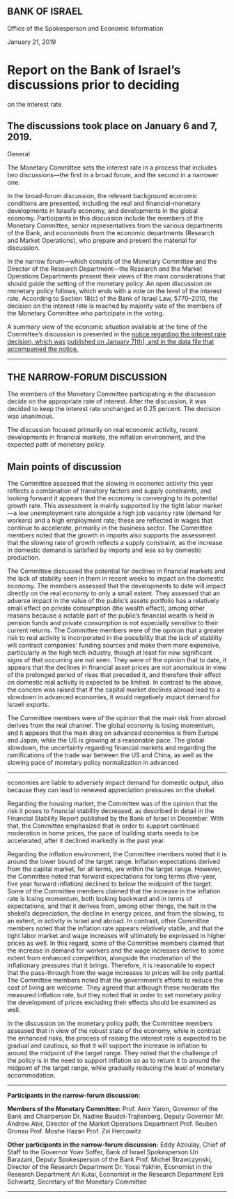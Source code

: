 ## BANK OF ISRAEL

Office of the Spokesperson and Economic Information

January 21, 2019

# Report on the Bank of Israel’s discussions prior to deciding
 on the interest rate

## The discussions took place on January 6 and 7, 2019.

 General

The Monetary Committee sets the interest rate in a process that includes two
discussions––the first in a broad forum, and the second in a narrower one.

In the broad-forum discussion, the relevant background economic conditions are
presented, including the real and financial-monetary developments in Israel’s
economy, and developments in the global economy. Participants in this discussion
include the members of the Monetary Committee, senior representatives from the
various departments of the Bank, and economists from the economic departments
(Research and Market Operations), who prepare and present the material for
discussion.

In the narrow forum—which consists of the Monetary Committee and the Director of
the Research Department—the Research and the Market Operations Departments
present their views of the main considerations that should guide the setting of the
monetary policy. An open discussion on monetary policy follows, which ends with a
vote on the level of the interest rate. According to Section 18(c) of the Bank of Israel
Law, 5770–2010, the decision on the interest rate is reached by majority vote of the
members of the Monetary Committee who participate in the voting.

A summary view of the economic situation available at the time of the Committee’s
discussion is presented in the [notice regarding the interest rate decision, which was](https://www.boi.org.il/en/NewsAndPublications/PressReleases/Pages/07-1-2019InterestRate.aspx)
[published on January 7[th], and in the data file that accompanied the notice.](https://www.boi.org.il/en/NewsAndPublications/PressReleases/Documents/Main%20data%207.1.19.pptx)


-----

## THE NARROW-FORUM DISCUSSION

The members of the Monetary Committee participating in the discussion decide on
the appropriate rate of interest. After the discussion, it was decided to keep the interest
rate unchanged at 0.25 percent. The decision was unanimous.

The discussion focused primarily on real economic activity, recent developments in
financial markets, the inflation environment, and the expected path of monetary
policy.

## Main points of discussion

The Committee assessed that the slowing in economic activity this year reflects a
combination of transitory factors and supply constraints, and looking forward it
appears that the economy is converging to its potential growth rate. This assessment is
mainly supported by the tight labor market—a low unemployment rate alongside a
high job vacancy rate (demand for workers) and a high employment rate; these are
reflected in wages that continue to accelerate, primarily in the business sector. The
Committee members noted that the growth in imports also supports the assessment
that the slowing rate of growth reflects a supply constraint, as the increase in domestic
demand is satisfied by imports and less so by domestic production.

The Committee discussed the potential for declines in financial markets and the lack
of stability seen in them in recent weeks to impact on the domestic economy. The
members assessed that the developments to date will impact directly on the real
economy to only a small extent. They assessed that an adverse impact in the value of
the public’s assets portfolio has a relatively small effect on private consumption (the
wealth effect), among other reasons because a notable part of the public’s financial
wealth is held in pension funds and private consumption is not especially sensitive to
their current returns. The Committee members were of the opinion that a greater risk
to real activity is incorporated in the possibility that the lack of stability will contract
companies’ funding sources and make them more expensive, particularly in the high
tech industry, though at least for now significant signs of that occurring are not seen.
They were of the opinion that to date, it appears that the declines in financial asset
prices are not anomalous in view of the prolonged period of rises that preceded it, and
therefore their effect on domestic real activity is expected to be limited. In contrast to
the above, the concern was raised that if the capital market declines abroad lead to a
slowdown in advanced economies, it would negatively impact demand for Israeli
exports.

The Committee members were of the opinion that the main risk from abroad derives
from the real channel. The global economy is losing momentum, and it appears that
the main drag on advanced economies is from Europe and Japan, while the US is
growing at a reasonable pace. The global slowdown, the uncertainty regarding
financial markets and regarding the ramifications of the trade war between the US and
China, as well as the slowing pace of monetary policy normalization in advanced


-----

economies are liable to adversely impact demand for domestic output, also because
they can lead to renewed appreciation pressures on the shekel.

Regarding the housing market, the Committee was of the opinion that the risk it poses
to financial stability decreased, as described in detail in the Financial Stability Report
published by the Bank of Israel in December. With that, the Committee emphasized
that in order to support continued moderation in home prices, the pace of building
starts needs to be accelerated, after it declined markedly in the past year.

Regarding the inflation environment, the Committee members noted that it is around
the lower bound of the target range. Inflation expectations derived from the capital
market, for all terms, are within the target range. However, the Committee noted that
forward expectations for long terms (five-year, five year forward inflation) declined to
below the midpoint of the target. Some of the Committee members claimed that the
increase in the inflation rate is losing momentum, both looking backward and in terms
of expectations, and that it derives from, among other things, the halt in the shekel’s
depreciation, the decline in energy prices, and from the slowing, to an extent, in
activity in Israel and abroad. In contrast, other Committee members noted that the
inflation rate appears relatively stable, and that the tight labor market and wage
increases will ultimately be expressed in higher prices as well. In this regard, some of
the Committee members claimed that the increase in demand for workers and the
wage increases derive to some extent from enhanced competition, alongside the
moderation of the inflationary pressures that it brings. Therefore, it is reasonable to
expect that the pass-through from the wage increases to prices will be only partial.
The Committee members noted that the government’s efforts to reduce the cost of
living are welcome. They agreed that although these moderate the measured inflation
rate, but they noted that in order to set monetary policy the development of prices
excluding their effects should be examined as well.

In the discussion on the monetary policy path, the Committee members assessed that
in view of the robust state of the economy, while in contrast the enhanced risks, the
process of raising the interest rate is expected to be gradual and cautious, so that it
will support the increase in inflation to around the midpoint of the target range. They
noted that the challenge of the policy is in the need to support inflation so as to return
it to around the midpoint of the target range, while gradually reducing the level of
monetary accommodation.


-----

**Participants in the narrow-forum discussion:**

**Members of the Monetary Committee:**
Prof. Amir Yaron, Governor of the Bank and Chairperson
Dr. Nadine Baudot-Trajtenberg, Deputy Governor
Mr. Andrew Abir, Director of the Market Operations Department
Prof. Reuben Gronau
Prof. Moshe Hazan
Prof. Zvi Hercowitz

**Other participants in the narrow-forum discussion:**
Eddy Azoulay, Chief of Staff to the Governor
Yoav Soffer, Bank of Israel Spokesperson
Uri Barazani, Deputy Spokesperson of the Bank
Prof. Michel Strawczynski, Director of the Research Department
Dr. Yossi Yakhin, Economist in the Research Department
Ari Kutai, Economist in the Research Department
Esti Schwartz, Secretary of the Monetary Committee


-----

